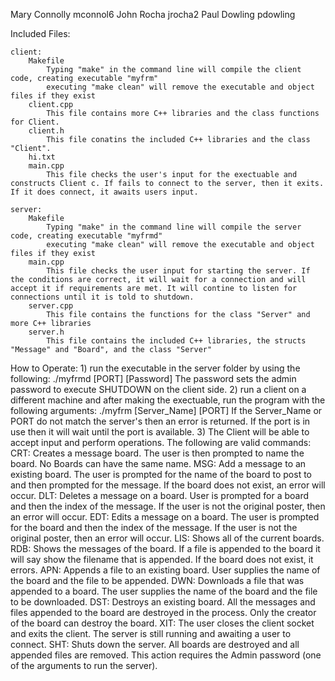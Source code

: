 Mary Connolly mconnol6
John Rocha  jrocha2
Paul Dowling pdowling

Included Files:

    client:
        Makefile
            Typing "make" in the command line will compile the client code, creating executable "myfrm"
            executing "make clean" will remove the executable and object files if they exist
        client.cpp
            This file contains more C++ libraries and the class functions for Client.
        client.h
            This file conatins the included C++ libraries and the class "Client".
        hi.txt
        main.cpp
            This file checks the user's input for the exectuable and constructs Client c. If fails to connect to the server, then it exits. If it does connect, it awaits users input.

    server:
        Makefile
            Typing "make" in the command line will compile the server code, creating executable "myfrmd"
            executing "make clean" will remove the executable and object files if they exist
        main.cpp
            This file checks the user input for starting the server. If the conditions are correct, it will wait for a connection and will accept it if requirements are met. It will contine to listen for connections until it is told to shutdown.
        server.cpp
            This file contains the functions for the class "Server" and more C++ libraries
        server.h
            This file contains the included C++ libraries, the structs "Message" and "Board", and the class "Server"



How to Operate:
    1) run the executable in the server folder by using the following:
        ./myfrmd [PORT] [Password]
        The password sets the admin password to execute SHUTDOWN on the client side.
    2) run a client on a different machine and after making the exectuable, run the program with the following arguments:
        ./myfrm [Server_Name] [PORT]
        If the Server_Name or PORT do not match the server's then an error is returned. If the port is in use then it will wait until the port is available.
    3) The Client will be able to accept input and perform operations. The following are valid commands:
        CRT:
            Creates a message board. The user is then prompted to name the board. No Boards can have the same name.
        MSG:
            Add a message to an existing board. The user is prompted for the name of the board to post to and then prompted for the message. If the board does not exist, an error will occur.
        DLT:
            Deletes a message on a board. User is prompted for a board and then the index of the message. If the user is not the original poster, then an error will occur.
        EDT:
            Edits a message on a board. The user is prompted for the board and then the index of the message. If the user is not the original poster, then an error will occur.
        LIS:
            Shows all of the current boards.
        RDB:
            Shows the messages of the board. If a file is appended to the board it will say show the filename that is appended. If the board does not exist, it errors.
        APN:
            Appends a file to an existing board. User supplies the name of the board and the file to be appended. 
        DWN:
            Downloads a file that was appended to a board. The user supplies the name of the board and the file to be downloaded.
        DST:
            Destroys an existing board. All the messages and files appended to the board are destroyed in the process. Only the creator of the board can destroy the board.
        XIT:
            The user closes the client socket and exits the client. The server is still running and awaiting a user to connect.
        SHT:
            Shuts down the server. All boards are destroyed and all appended files are removed. This action requires the Admin password (one of the arguments to run the server).


